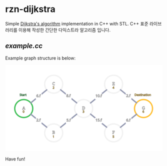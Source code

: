 # rzn-dijkstra

Simple [Dijkstra's algorithm](https://en.wikipedia.org/wiki/Dijkstra%27s_algorithm) implementation in C++ with STL.
C++ 표준 라이브러리를 이용해 작성한 간단한 다익스트라 알고리즘 입니다.

## *example.cc*

Example graph structure is below:

![](./asset/example-graph.svg)

Have fun!
